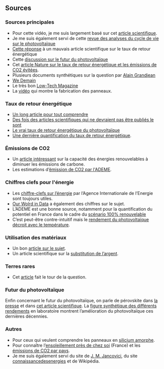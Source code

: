 ## Sources

### Sources principales

- Pour cette vidéo, je me suis largement basé sur cet [article scientifique](https://www.sciencedirect.com/science/article/pii/S136403211500146X). 
- Je me suis également servi de cette [revue des analyses du cycle de vie sur le photovoltaïque](https://www.sciencedirect.com/science/article/pii/S136403211400495X)
- [Cette réponse](https://www.sciencedirect.com/science/article/pii/S0301421516307066) à un mauvais article scientifique sur le taux de retour énergétique
- Cette [discussion sur le futur du photovoltaïque](https://www.sciencedirect.com/science/article/pii/S1364032116301320)
- Cet [article Nature sur le taux de retour énergétique et les émissions de CO2 évitées](https://www.nature.com/articles/ncomms13728/).
- Plusieurs documents synthétiques sur la question par [Alain Grandjean](https://alaingrandjean.fr/2017/12/18/lavenir-radieux-de-lenergie-solaire-photovoltaique/)
- [We Demain](https://www.wedemain.fr/Fabrication-recyclage-quel-est-le-veritable-impact-ecologique-des-panneaux-solaires_a2960.html)
- Le très bon [Low-Tech Magazine](http://www.lowtechmagazine.com/2015/04/how-sustainable-is-pv-solar-power.html)
- La [vidéo](https://www.youtube.com/watch?v=r0mC_X0WrDM) qui montre la fabrication des panneaux.

### Taux de retour énergétique

- [Un long article pour tout comprendre](http://euanmearns.com/eroei-for-beginners/)
- [Des fois des articles scientifiques qui ne devraient pas être publiés le sont](https://cassandralegacy.blogspot.com/2016/10/another-failure-of-scientific-peer.html)
- [Le vrai taux de retour énergétique du photovoltaïque](https://cassandralegacy.blogspot.com/2017/05/but-whats-real-energy-return-of.html)
- [Une dernière quantification du taux de retour énergétique](http://alpha.chem.umb.edu/chemistry/ch471/evans%20files/Net_Energy%20solar%20cells.pdf).

### Émissions de CO2

- Un [article intéressant](https://www.tmrow.com/blog/do-renewables-always-reduce-carbon-emissions) sur la capacité des énergies renouvelables à diminuer les émissions de carbone.
- Les estimations d’[émission de CO2 par l'ADEME](http://www.bilans-ges.ademe.fr/documentation/UPLOAD_DOC_FR/index.htm?renouvelable.htm).

### Chiffres clefs pour l'énergie

- Les [chiffre-clefs sur l’énergie](https://www.iea.org/publications/freepublications/publication/KeyWorld2017.pdf) par l’Agence Internationale de l’Energie sont toujours utiles. 
- [Our Wolrd in Data](https://ourworldindata.org/energy-production-and-changing-energy-sources) a également des chiffres sur le sujet. 
- L’ADEME est une bonne source, notamment pour la quantification du potentiel en France dans le cadre du [scénario 100% renouvelable](https://www.ademe.fr/sites/default/files/assets/documents/mix-electrique-rapport-2015.pdf)
- C’est peut-être contre-intuitif mais le [rendement du photovoltaïque](https://www.civicsolar.com/support/installer/articles/how-does-heat-affect-solar-panel-efficiencies) [décroit avec le température](https://news.energysage.com/solar-panel-temperature-overheating/). 

### Utilisation des matériaux

- Un bon [article sur le sujet](https://uu.diva-portal.org/smash/get/diva2:851163/FULLTEXT01.pdf). 
- Un article scientifique sur la [substitution de l’argent](https://www.sciencedirect.com/science/article/pii/S2210422415000428).

### Terres rares

- Cet [article](https://voir.ca/philippe-gauthier/2016/08/01/lenergie-solaire-plombee-par-les-terres-rares/) fait le tour de la question.

### Futur du photovoltaïque

Enfin concernant le futur du photovoltaïque, on parle de pérovskite dans [la presse](https://www.huffingtonpost.com/clayton-b-cornell/perovskite-solar-cell-key_b_11069628.html?guccounter=1) et dans [cet article scientifique](https://ieeexplore.ieee.org/abstract/document/8118077/?reload=true). La [figure synthétique des différents rendements](https://www.nrel.gov/pv/assets/images/efficiency-chart.png) en laboratoire montrent l’amélioration du photovoltaïque ces dernières décennies.

### Autres

- Pour ceux qui veulent comprendre les panneaux en [silicium amorphe](https://www.futura-sciences.com/planete/dossiers/developpement-durable-cellules-photovoltaiques-coeur-panneaux-solaires-1688/page/9/).
- Pour connaître l’[ensoleillement près de chez soi](http://ines.solaire.free.fr/gisesol_1.php) (France) et les [émissions de CO2 par pays](https://co2scorecard.org/countrydata/).
- Je me suis également servi du site de [J. M. Jancovici](https://jancovici.com/), du site [connaissancedesenergies](https://www.connaissancedesenergies.org/) et de Wikipédia.
